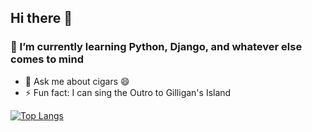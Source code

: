 ## Hi there 👋

### 🌱 I’m currently learning Python, Django, and whatever else comes to mind
- 💬 Ask me about cigars 😄
- ⚡ Fun fact: I can sing the Outro to Gilligan's Island
<!--
**JoeKlemmer/JoeKlemmer** is a ✨ _special_ ✨ repository because its `README.md` (this file) appears on your GitHub profile.

Here are some ideas to get you started:

- 🔭 I’m currently working on ...
- 🌱 I’m currently learning ...
- 👯 I’m looking to collaborate on ...
- 🤔 I’m looking for help with ...
- 💬 Ask me about ...
- 📫 How to reach me: ...
- 😄 Pronouns: ...
- ⚡ Fun fact: ...
-->

[![Top Langs](https://github-readme-stats.vercel.app/api/top-langs/?username=JoeKlemmer)](https://github.com/JoeKlemmer/github-readme-stats)
